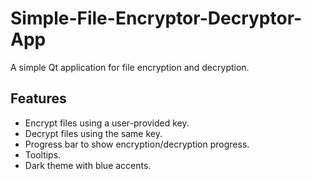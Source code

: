 # Simple-File-Encryptor-Decryptor-App

A simple Qt application for file encryption and decryption.

## Features

- Encrypt files using a user-provided key.
- Decrypt files using the same key.
- Progress bar to show encryption/decryption progress.
- Tooltips.
- Dark theme with blue accents.
